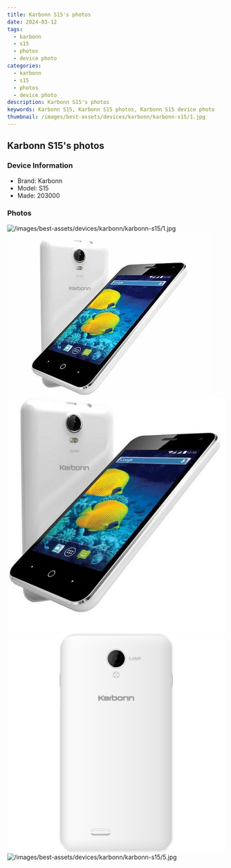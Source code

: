 ```yaml
---
title: Karbonn S15's photos
date: 2024-03-12
tags: 
  - karbonn
  - s15
  - photos
  - device photo
categories: 
  - karbonn
  - s15
  - photos
  - device photo
description: Karbonn S15's photos
keywords: Karbonn S15, Karbonn S15 photos, Karbonn S15 device photo
thumbnail: /images/best-assets/devices/karbonn/karbonn-s15/1.jpg
---
```


## Karbonn S15's photos

### Device Information

- Brand: Karbonn
- Model: S15
- Made: 203000

### Photos

![/images/best-assets/devices/karbonn/karbonn-s15/1.jpg](/images/best-assets/devices/karbonn/karbonn-s15/1.jpg)
![/images/best-assets/devices/karbonn/karbonn-s15/2.jpg](/images/best-assets/devices/karbonn/karbonn-s15/2.jpg)
![/images/best-assets/devices/karbonn/karbonn-s15/3.jpg](/images/best-assets/devices/karbonn/karbonn-s15/3.jpg)
![/images/best-assets/devices/karbonn/karbonn-s15/4.jpg](/images/best-assets/devices/karbonn/karbonn-s15/4.jpg)
![/images/best-assets/devices/karbonn/karbonn-s15/5.jpg](/images/best-assets/devices/karbonn/karbonn-s15/5.jpg)
